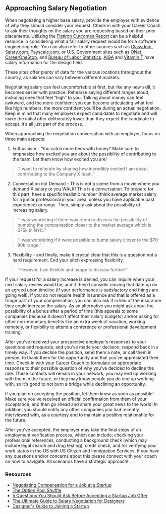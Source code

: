 ## Approaching Salary Negotiation

When negotiating a higher base salary, provide the employer with evidence of why they should consider your request. Check in with your Career Coach to ask their thoughts on the salary you are requesting based on their prior placements. Utilizing the [Flatiron Outcomes Report](https://flatironschool.com/outcomes/) can be a helpful resource in considering what a fair salary request would be for a software engineering role. You can also refer to other sources such as [Glassdoor](https://www.glassdoor.com/index.htm), [Salary.com](https://www.salary.com/), [Payscale.com](https://www.payscale.com/), or U.S. Government sites such as  [ONet](https://www.onetonline.org/), [CareerOneStop](https://www.careeronestop.org/), and [Bureau of Labor Statistics](https://www.bls.gov/). [AIGA](https://www.aiga.org/salary-survey) and [Vitamin T](https://go.vitamintalent.com/salary-guide) have salary information for the design field.

These sites offer plenty of data for the various locations throughout the country, as salaries can vary between different markets.  

Negotiating salary can feel uncomfortable at first, but like any new skill, it becomes easier with practice. Rehearse saying different ranges aloud, including ones that feel “high” to you. Talking about money can feel awkward, and the more confident you can become articulating what feel like high numbers, the more confident you’ll be during an actual negotiation. Keep in mind that many employers expect candidates to negotiate and will make the initial offer deliberately lower than they expect the candidate to accept. It’s all just part of the process.
 
When approaching the negotiation conversation with an employer, focus on three main aspects:

1. Enthusiasm - ‘You catch more bees with honey!’ Make sure to emphasize how excited you are about the possibility of contributing to the team. Let them know how excited you are! 
> “I want to reiterate by sharing how incredibly excited I am about contributing to the Company X team.”

2. Conversation not Demand - This is not a scene from a movie where you demand X salary or you WALK! This is a conversation. To prepare for this part, have a specific/realistic number (think average market salary for a junior professional in your area, unless you have applicable past experience) or range. Then, simply ask about the possibility of increasing salary.

> “I was wondering if there was room to discuss the possibility of bumping the compensation closer to the market average which is $75k in NYC.”

> “I was wondering if it were possible to bump salary closer to the $70-80k range.”

3. Flexibility - and finally, make it crystal clear that this is a question not a hard requirement. End your pitch expressing flexibility.

> “However, I am flexible and happy to discuss further!”

If your request for a salary increase is denied, you can inquire when your next salary review would be, and if they’d consider moving that date up on an agreed upon timeline (if your performance is satisfactory and things are going well). If you do not require health insurance and that is offered as a fringe part of your compensation, you can also ask if in lieu of the insurance they could increase the salary. As an alternative you might ask about the possibility of a bonus after a period of time (this appeals to some companies because it doesn’t affect their salary budgets) and/or asking for other non-monetary benefits like an extra week of vacation, working remotely, or flexibility to attend a conference or professional development training.

After you’ve received your prospective employer’s responses to your questions and requests, and you’ve made your decision, respond back in a timely way.  If you decline the position, send them a note, or call them in person, to thank them for the opportunity and that you’ve appreciated their time.  Check in with your Career Coach to formulate an appropriate response to their possible question of why you’ve decided to decline the role. These contacts will remain in your network, you may end up working with them in the future, or they may know people you do end up working with, so it's good to not burn a bridge while declining an opportunity. 
 
If you plan on accepting the position, let them know as soon as possible! Make sure you’ve received an official confirmation from them of your acceptance, and then go ahead and share your great news to the world! In addition, you should notify any other companies you had recently interviewed with, as a courtesy and to maintain a positive relationship for the future.

After you’ve accepted, the employer may take the final steps of an employment verification process, which can include; checking your professional references, conducting a background check (which may include legal search and drug testing), credit check, and /or verifying your work status in the US with US Citizen and Immigration Services. If you have any questions and/or concerns about this please connect with your coach on how to navigate. All scenarios have a strategic approach!

### Resources

- [Negotiating Compensation for a Job at a Startup](https://www.monster.com/career-advice/article/negotiating-compensation-startup)
- [The Option Pool Shuffle](http://venturehacks.com/articles/option-pool-shuffle#market)
- [5 Questions You Should Ask Before Accepting a Startup Job Offer](http://www.inc.com/atish-davda/5-questions-you-should-ask-before-taking-a-start-up-job-offer.html)
- [The Ultimate Guide to Salary Negotiation for Designers](https://theblog.adobe.com/ultimate-guide-salary-negotiation-designers/)
- [Designer's Guide to Joining a Startup](https://designerfund.com/bridge/a-designers-guide-to-joining-a-startup/)

